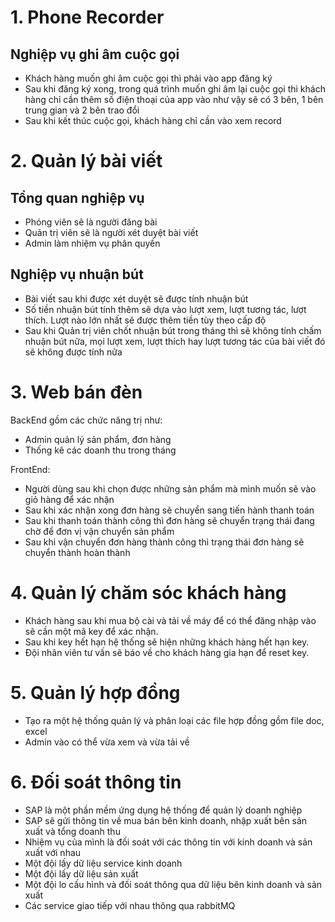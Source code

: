 # 1. Phone Recorder
## Nghiệp vụ ghi âm cuộc gọi
  - Khách hàng muốn ghi âm cuộc gọi thì phải vào app đăng ký
  - Sau khi đăng ký xong, trong quá trình muốn ghi âm lại cuộc gọi thì khách hàng chỉ cần thêm số điện thoại của app vào như vậy sẽ có 3 bên, 1 bên trung gian và 2 bên trao đổi
  - Sau khi kết thúc cuộc gọi, khách hàng chỉ cần vào xem record

# 2. Quản lý bài viết
## Tổng quan nghiệp vụ
  - Phóng viên sẽ là người đăng bài
  - Quản trị viên sẽ là người xét duyệt bài viết
  - Admin làm nhiệm vụ phân quyền

## Nghiệp vụ nhuận bút
  - Bài viết sau khi được xét duyệt sẽ được tính nhuận bút
  - Số tiền nhuận bút tính thêm sẽ dựa vào lượt xem, lượt tương tác, lượt thích. Lượt nào lớn nhất sẽ được thêm tiền tùy theo cấp độ
  - Sau khi Quản trị viên chốt nhuận bút trong tháng thì sẽ không tính chấm nhuận bút nữa, mọi lượt xem, lượt thích hay lượt tương tác của bài viết đó sẽ không được tính nữa

# 3. Web bán đèn
BackEnd gồm các chức năng trị như:
  - Admin quản lý sản phẩm, đơn hàng
  - Thống kê các doanh thu trong tháng

FrontEnd:
  - Người dùng sau khi chọn được những sản phẩm mà mình muốn sẽ vào giỏ hàng để xác nhận
  - Sau khi xác nhận xong đơn hàng sẽ chuyển sang tiến hành thanh toán
  - Sau khi thanh toán thành công thì đơn hàng sẽ chuyển trạng thái đang chờ để đơn vị vận chuyển sản phẩm
  - Sau khi vận chuyển đơn hàng thành công thì trạng thái đơn hàng sẽ chuyển thành hoàn thành

# 4. Quản lý chăm sóc khách hàng
- Khách hàng sau khi mua bộ cài và tải về máy để có thể đăng nhập vào sẽ cần một mã key để xác nhận.
- Sau khi key hết hạn hệ thống sẽ hiện những khách hàng hết hạn key.
- Đội nhân viên tư vấn sẽ báo về cho khách hàng gia hạn để reset key.


# 5. Quản lý hợp đồng
- Tạo ra một hệ thống quản lý và phân loại các file hợp đồng gồm file doc, excel
- Admin vào có thể vừa xem và vừa tải về

# 6. Đối soát thông tin
- SAP là một phần mềm ứng dụng hệ thống để quản lý doanh nghiệp
- SAP sẽ gửi thông tin về mua bán bên kinh doanh, nhập xuất bên sản xuất và tổng doanh thu
- Nhiệm vụ của mình là đối soát với các thông tin với kinh doanh và sản xuất với nhau
- Một đội lấy dữ liệu service kinh doanh
- Một đội lấy dữ liệu sản xuất
- Một đội lo cấu hình và đối soát thông qua dữ liệu bên kinh doanh và sản xuất
- Các service giao tiếp với nhau thông qua rabbitMQ
